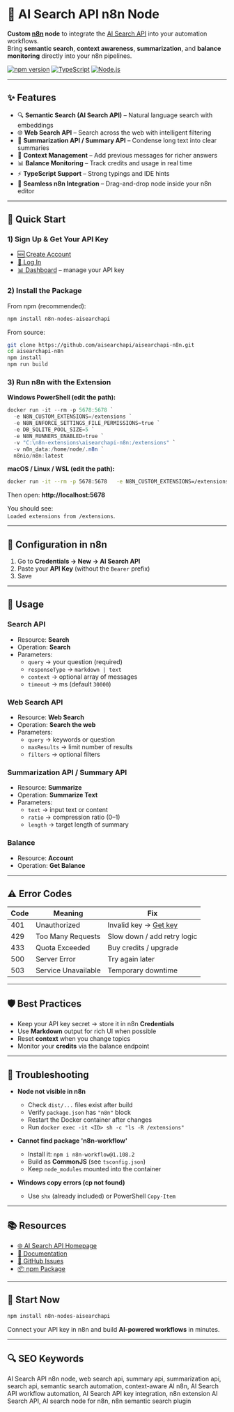 # 🤖 AI Search API n8n Node

**Custom [n8n](https://n8n.io) node** to integrate the [AI Search API](https://aisearchapi.io) into your automation workflows.  
Bring **semantic search**, **context awareness**, **summarization**, and **balance monitoring** directly into your n8n pipelines.

[![npm version](https://img.shields.io/npm/v/n8n-nodes-aisearchapi.svg)](https://www.npmjs.com/package/n8n-nodes-aisearchapi)
[![TypeScript](https://img.shields.io/badge/TypeScript-ready-blue.svg)](https://www.typescriptlang.org/)
[![Node.js](https://img.shields.io/badge/Node.js-18%2B-brightgreen.svg)](https://nodejs.org/)

---

## ✨ Features

- 🔍 **Semantic Search (AI Search API)** – Natural language search with embeddings  
- 🌐 **Web Search API** – Search across the web with intelligent filtering  
- 📝 **Summarization API / Summary API** – Condense long text into clear summaries  
- 💬 **Context Management** – Add previous messages for richer answers  
- 📊 **Balance Monitoring** – Track credits and usage in real time  
- ⚡ **TypeScript Support** – Strong typings and IDE hints  
- 🧩 **Seamless n8n Integration** – Drag-and-drop node inside your n8n editor  

---

## 🚀 Quick Start

### 1) Sign Up & Get Your API Key
- [🆕 Create Account](https://aisearchapi.io/join)  
- [🔑 Log In](https://aisearchapi.io/login)  
- [📊 Dashboard](https://aisearchapi.io/dashboard) – manage your API key  

### 2) Install the Package

From npm (recommended):

```bash
npm install n8n-nodes-aisearchapi
```

From source:

```bash
git clone https://github.com/aisearchapi/aisearchapi-n8n.git
cd aisearchapi-n8n
npm install
npm run build
```

### 3) Run n8n with the Extension

**Windows PowerShell (edit the path):**
```powershell
docker run -it --rm -p 5678:5678 `
  -e N8N_CUSTOM_EXTENSIONS=/extensions `
  -e N8N_ENFORCE_SETTINGS_FILE_PERMISSIONS=true `
  -e DB_SQLITE_POOL_SIZE=5 `
  -e N8N_RUNNERS_ENABLED=true `
  -v "C:\n8n-extensions\aisearchapi-n8n:/extensions" `
  -v n8n_data:/home/node/.n8n `
  n8nio/n8n:latest
```

**macOS / Linux / WSL (edit the path):**
```bash
docker run -it --rm -p 5678:5678   -e N8N_CUSTOM_EXTENSIONS=/extensions   -e N8N_ENFORCE_SETTINGS_FILE_PERMISSIONS=true   -e DB_SQLITE_POOL_SIZE=5   -e N8N_RUNNERS_ENABLED=true   -v "$HOME/n8n-extensions/aisearchapi-n8n:/extensions"   -v n8n_data:/home/node/.n8n   n8nio/n8n:latest
```

Then open: **http://localhost:5678**

You should see:  
`Loaded extensions from /extensions`.

---

## 🔧 Configuration in n8n

1. Go to **Credentials → New → AI Search API**  
2. Paste your **API Key** (without the `Bearer` prefix)  
3. Save  

---

## 📖 Usage

### Search API
- Resource: **Search**  
- Operation: **Search**  
- Parameters:  
  - `query` → your question (required)  
  - `responseType` → `markdown | text`  
  - `context` → optional array of messages  
  - `timeout` → ms (default `30000`)  

### Web Search API
- Resource: **Web Search**  
- Operation: **Search the web**  
- Parameters:  
  - `query` → keywords or question  
  - `maxResults` → limit number of results  
  - `filters` → optional filters  

### Summarization API / Summary API
- Resource: **Summarize**  
- Operation: **Summarize Text**  
- Parameters:  
  - `text` → input text or content  
  - `ratio` → compression ratio (0–1)  
  - `length` → target length of summary  

### Balance
- Resource: **Account**  
- Operation: **Get Balance**  

---

## ⚠️ Error Codes

| Code | Meaning | Fix |
|------|---------|-----|
| 401  | Unauthorized | Invalid key → [Get key](https://aisearchapi.io/join) |
| 429  | Too Many Requests | Slow down / add retry logic |
| 433  | Quota Exceeded | Buy credits / upgrade |
| 500  | Server Error | Try again later |
| 503  | Service Unavailable | Temporary downtime |

---

## 🛡️ Best Practices

- Keep your API key secret → store it in n8n **Credentials**  
- Use **Markdown** output for rich UI when possible  
- Reset **context** when you change topics  
- Monitor your **credits** via the balance endpoint  

---

## 🧰 Troubleshooting

- **Node not visible in n8n**  
  - Check `dist/...` files exist after build  
  - Verify `package.json` has `"n8n"` block  
  - Restart the Docker container after changes  
  - Run `docker exec -it <ID> sh -c "ls -R /extensions"`  

- **Cannot find package 'n8n-workflow'**  
  - Install it: `npm i n8n-workflow@1.108.2`  
  - Build as **CommonJS** (see `tsconfig.json`)  
  - Keep `node_modules` mounted into the container  

- **Windows copy errors (cp not found)**  
  - Use `shx` (already included) or PowerShell `Copy-Item`

---

## 📚 Resources

- [🌐 AI Search API Homepage](https://aisearchapi.io)  
- [📘 Documentation](https://docs.aisearchapi.io)  
- [🐙 GitHub Issues](https://github.com/aisearchapi/aisearchapi-n8n/issues)  
- [📦 npm Package](https://www.npmjs.com/package/n8n-nodes-aisearchapi)  

---

## 🎉 Start Now

```bash
npm install n8n-nodes-aisearchapi
```

Connect your API key in n8n and build **AI-powered workflows** in minutes.

---

## 🔍 SEO Keywords

AI Search API n8n node, web search api, summary api, summarization api, search api, semantic search automation, context-aware AI n8n, AI Search API workflow automation, AI Search API key integration, n8n extension AI Search API, AI search node for n8n, n8n semantic search plugin
